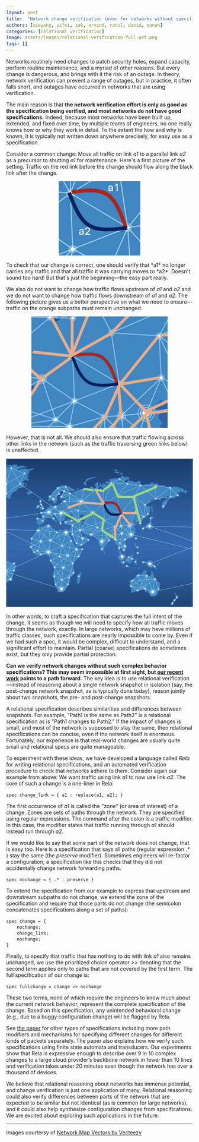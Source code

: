 ```yaml
---
layout: post
title:  "Network change verification (even for networks without specifications)"
authors: [xieyang, yifei, zak, arvind, ratul, david, ennan]
categories: [relational verification]
image: assets/images/relational-verification-full-net.png
tags: []
---
```


Networks routinely need changes to patch security holes, expand capacity, perform routine maintenance, and a myriad of other reasons.  But every change is dangerous, and brings with it the risk of an outage. In theory, network verification can prevent a range of outages, but in practice, it often falls short, and outages have occurred in networks that are using verification. 

The main reason is that **the network verification effort is only as good as the specification being verified, and most networks do not have good specifications.** Indeed, because most networks have been built up, extended, and fixed over time, by multiple teams of engineers, no one really knows how or why they work in detail.  To the extent the how and why is known, it is typically not written down anywhere precisely, for easy use as a specification.

Consider a common change: Move all traffic on link *a1* to a parallel link *a2* as a precursor to shutting *a1* for maintenance. Here's a first picture of the setting. Traffic on the red link before the change should flow along the black link after the change.
<p align="center">
<img src="/assets/images/relational-verification-links.png" alt="Changing network paths from a1 to a2" height="200"/>
</p>
To check that our change is correct, one should verify that *a1* no longer carries any traffic and that all traffic it was carrying moves to *a2*. Doesn't sound too hard!  But that's just the beginning—the easy part really.
  
We also do not want to change how traffic flows upstream of *a1* and *a2* and we do not want to change how traffic flows downstream of *a1* and *a2*.  The following picture gives us a better perspective on what we need to ensure—traffic on the orange subpaths must remain unchanged.

<p align="center">
<img src="/assets/images/relational-verification-full-paths.png" alt="Changing network paths from a1 to a2" height="300"/>
</p>

However, that is not all.  We should also ensure that traffic flowing across other links in the network (such as the traffic traversing green links below) is unaffected.  

<p align="center">
<img src="/assets/images/relational-verification-full-net.png" alt="Changing network paths from a1 to a2" height="400"/>
</p>

In other words, to craft a specification that captures the full intent of the change, it seems as though we will need to specify how all traffic moves through the network, exactly.   In large networks, which may have millions of traffic classes, such specifications are nearly impossible to come by.  Even if we had such a spec, it would be complex, difficult to understand, and a significant effort to maintain.  Partial (coarse) specifications do sometimes exist, but they only provide partial protection. 

**Can we verify network changes without such complex behavior specifications? This may seem impossible at first sight, but [our recent work](https://dl.acm.org/doi/10.1145/3651890.3672238) points to a path forward.** The key idea is to use relational verification—instead of reasoning about a single network snapshot in isolation (say, the post-change network snapshot, as is typically done today), reason jointly about two snapshots, the pre- and post-change snapshots. 

A relational specification describes similarities and differences between snapshots.  For example, "Path1 is the same as Path2" is a relational specification as is "Path1 changes to Path2."  If the impact of changes is small, and most of the network is supposed to stay the same, then relational specifications can be concise, even if the network itself is enormous.  Fortunately, our experience is that real-world changes are usually quite small and relational specs are quite manageable.

To experiment with these ideas, we have developed a language called *Rela* for writing relational specifications, and an automated verification procedure to check that networks adhere to them. Consider again our example from above:  We want traffic using link *a1* to now use link *a2*.  The core of such a change is a one-liner in Rela:

```
spec change_link = { a1 : replace(a1, a2); }
```
The first occurrence of *a1* is called the "zone" (or area of interest) of a change.  Zones are sets of paths through the network.  They are specified using regular expressions.  The command after the colon is a traffic modifier.  In this case, the modifier states that traffic running through *a1* should instead run through *a2*.

If we would like to say that some part of the network does not change, that is easy too.  Here is a specification that says all paths (regular expression *.\** ) stay the same (the *preserve* modifier).  Sometimes engineers will re-factor a configuration; a specification like this checks that they did not accidentally change network forwarding paths.  

```
spec nochange = { .* : preserve }
```
To extend the specification from our example to express that upstream and downstream subpaths do not change, we extend the zone of the specification and require that those parts do not change (the semicolon concatenates specifications along a set of paths):

```
spec change = {
    nochange;
    change_link;
    nochange;
}
```
Finally, to specify that traffic that has nothing to do with link *a1* also remains unchanged, we use the prioritized choice operator *>>* denoting that the second term applies only to paths that are not covered by the first term.  The full specification of our change is:

```
spec fullchange = change >> nochange
```  

These two terms, none of which require the engineers to know much about the current network behavior, represent the complete specification of the change. Based on this specification, any unintended behavioral change (e.g., due to a buggy configuration change) will be flagged by Rela. 

See [the paper](https://dl.acm.org/doi/10.1145/3651890.3672238) for other types of specifications including more path modifiers and mechanisms for specifying different changes for different kinds of packets separately.  The paper also explains how we verify such specifications using finite state automata and transducers. Our experiments show that Rela is expressive enough to describe over 9 in 10 complex changes to a large cloud provider’s backbone network in fewer than 10 lines and verification takes under 20 minutes even though the network has over a thousand of devices.

We believe that relational reasoning about networks has immense potential, and change verification is just one application of many. Relational reasoning could also verify differences between parts of the network that are expected to be similar but not identical (as is common for large networks), and it could also help synthesize configuration changes from specifications. We are excited about exploring such applications in the future. 

---

Images courtersy of [Network Map Vectors by Vecteezy](https://www.vecteezy.com/free-vector/network-map)

